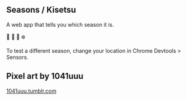 ## Seasons / Kisetsu

A web app that tells you which season it is.

🌸 🌳 🍁 ❄️

To test a different season, change your location in Chrome Devtools > Sensors.

## Pixel art by 1041uuu

[1041uuu.tumblr.com](https://1041uuu.tumblr.com)
